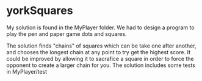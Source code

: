 # yorkSquares
My solution is found in the MyPlayer folder. We had to design a program to play the pen and paper game dots and squares.

The solution finds "chains" of squares which can be take one after another, and chooses the longest chain at any point to try get the highest score. It could be improved by allowing it to sacrafice a square in order to force the opponent to create a larger chain for you.
The solution includes some tests in MyPlayer/test

